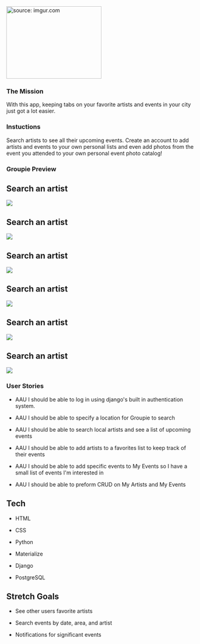 

<img src="https://i.imgur.com/TCLArPG.png" title="source: imgur.com" width="250" height="190"/>

### The Mission
With this app, keeping tabs on your favorite artists and events in your city just got a lot easier.

### Instuctions
Search artists to see all their upcoming events. Create an account to add artists and events to your own personal lists and even add photos from the event you attended to your own personal event photo catalog!

### Groupie Preview

## Search an artist
<img src="https://i.imgur.com/jT3ry5V.png"/>

## Search an artist
<img src="https://i.imgur.com/jT3ry5V.png"/>

## Search an artist
<img src="https://i.imgur.com/jT3ry5V.png"/>

## Search an artist
<img src="https://i.imgur.com/jT3ry5V.png"/>

## Search an artist
<img src="https://i.imgur.com/jT3ry5V.png"/>

## Search an artist
<img src="https://i.imgur.com/jT3ry5V.png"/>


### User Stories
* AAU I should be able to log in using django's built in authentication system.

* AAU I should be able to specify a location for Groupie to search

* AAU I should be able to search local artists and see a list of upcoming events

* AAU I should be able to add artists to a favorites list to keep track of their events

* AAU I should be able to add specific events to My Events so I have a small list of events I'm interested in

* AAU I should be able to preform CRUD on My Artists and My Events

## Tech

* HTML
 
* CSS

* Python

* Materialize

* Django

* PostgreSQL

## Stretch Goals

* See other users favorite artists

* Search events by date, area, and artist

* Notifications for significant events
